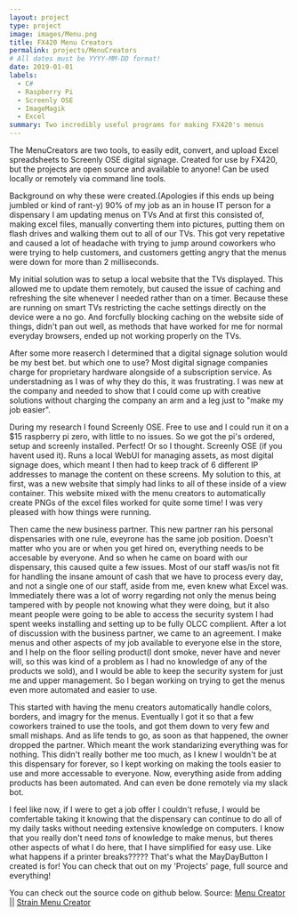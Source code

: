 ```yaml
---
layout: project
type: project
image: images/Menu.png
title: FX420 Menu Creators
permalink: projects/MenuCreators
# All dates must be YYYY-MM-DD format!
date: 2019-01-01
labels:
  - C#
  - Raspberry Pi
  - Screenly OSE
  - ImageMagik
  - Excel
summary: Two incredibly useful programs for making FX420's menus
---
```


The MenuCreators are two tools, to easily edit, convert, and upload Excel spreadsheets to Screenly OSE digital signage.
Created for use by FX420, but the projects are open source and available to anyone! Can be used locally or remotely via command line tools.


Background on why these were created.(Apologies if this ends up being jumbled or kind of rant-y)
90% of my job as an in house IT person for a dispensary I am updating menus on TVs And at first this consisted of, making excel files, manually converting them into pictures, putting them on flash drives and walking them out to all of our TVs. This got very repetative and caused a lot of headache with trying to jump around coworkers who were trying to help customers, and customers getting angry that the menus were down for more than 2 milliseconds.

My initial solution was to setup a local website that the TVs displayed. This allowed me to update them remotely, but caused the issue of caching and refreshing the site whenever I needed rather than on a timer.
Because these are running on smart TVs restricting the cache settings directly on the device were a no go. And forcfully blocking caching on the website side of things, didn't pan out well, as methods that have worked for me for normal everyday browsers, ended up not working properly on the TVs.

After some more reaserch I determined that a digital signage solution would be my best bet. but which one to use? Most digital signage companies charge for proprietary hardware alongside of a subscription service. As understadning as I was of why they do this, it was frustrating. I was new at the company and needed to show that I could come up with creative solutions without charging the company an arm and a leg just to "make my job easier".

During my research I found Screenly OSE. Free to use and I could run it on a $15 raspberry pi zero, with little to no issues. So we got the pi's ordered, setup and screenly installed. Perfect! Or so I thought. Screenly OSE (if you havent used it). Runs a local WebUI for managing assets, as most digital signage does, which meant I then had to keep track of 6 different IP addresses to manage the content on these screens. My solution to this, at first, was a new website that simply had links to all of these inside of a view container. This website mixed with the menu creators to automatically create PNGs of the excel files worked for quite some time! I was very pleased with how things were running.

Then came the new business partner. This new partner ran his personal dispensaries with one rule, eveyrone has the same job position. Doesn't matter who you are or when you get hired on, everything needs to be accesable by everyone. And so when he came on board with our dispensary, this caused quite a few issues. Most of our staff was/is not fit for handling the insane amount of cash that we have to process every day, and not a single one of our staff, aside from me, even knew what Excel was. Immediately there was a lot of worry regarding not only the menus being tampered with by people not knowing what they were doing, but it also meant people were going to be able to access the security system I had spent weeks installing and setting up to be fully OLCC complient. After a lot of discussion with the business partner, we came to an agreement. I make menus and other aspects of my job available to everyone else in the store, and I help on the floor selling product(I dont smoke, never have and never will, so this was kind of a problem as I had no knowledge of any of the products we sold), and I would be able to keep the security system for just me and upper management. So I began working on trying to get the menus even more automated and easier to use.

This started with having the menu creators automatically handle colors, borders, and imagry for the menus. Eventually I got it so that a few coworkers trained to use the tools, and got them down to very few and small mishaps. And as life tends to go, as soon as that happened, the owner dropped the partner. Which meant the work standarizing everything was for nothing. This didn't really bother me too much, as I knew I wouldn't be at this dispensary for forever, so I kept working on making the tools easier to use and more accessable to everyone. Now, everything aside from adding products has been automated. And can even be done remotely via my slack bot.

I feel like now, if I were to get a job offer I couldn't refuse, I would be comfertable taking it knowing that the dispensary can continue to do all of my daily tasks without needing extensive knowledge on computers.
I know that you really don't need *tons* of knowledge to make menus, but theres other aspects of what I do here, that I have simplified for easy use. Like what happens if a printer breaks????? That's what the MayDayButton I created is for! You can check that out on my 'Projects' page, full source and everything!

You can check out the source code on github below.
Source: 
[Menu Creator](https://github.com/Joexv/FX420_MenuCreator) || 
[Strain Menu Creator](https://github.com/Joexv/FX420_StrainMenuCreator)




